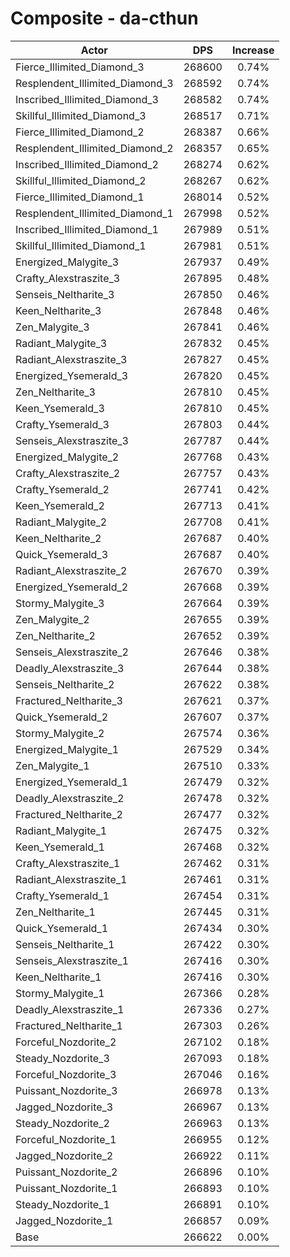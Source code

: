 # Composite - da-cthun
| Actor | DPS | Increase |
|---|:---:|:---:|
|Fierce_Illimited_Diamond_3|268600|0.74%|
|Resplendent_Illimited_Diamond_3|268592|0.74%|
|Inscribed_Illimited_Diamond_3|268582|0.74%|
|Skillful_Illimited_Diamond_3|268517|0.71%|
|Fierce_Illimited_Diamond_2|268387|0.66%|
|Resplendent_Illimited_Diamond_2|268357|0.65%|
|Inscribed_Illimited_Diamond_2|268274|0.62%|
|Skillful_Illimited_Diamond_2|268267|0.62%|
|Fierce_Illimited_Diamond_1|268014|0.52%|
|Resplendent_Illimited_Diamond_1|267998|0.52%|
|Inscribed_Illimited_Diamond_1|267989|0.51%|
|Skillful_Illimited_Diamond_1|267981|0.51%|
|Energized_Malygite_3|267937|0.49%|
|Crafty_Alexstraszite_3|267895|0.48%|
|Senseis_Neltharite_3|267850|0.46%|
|Keen_Neltharite_3|267848|0.46%|
|Zen_Malygite_3|267841|0.46%|
|Radiant_Malygite_3|267832|0.45%|
|Radiant_Alexstraszite_3|267827|0.45%|
|Energized_Ysemerald_3|267820|0.45%|
|Zen_Neltharite_3|267810|0.45%|
|Keen_Ysemerald_3|267810|0.45%|
|Crafty_Ysemerald_3|267803|0.44%|
|Senseis_Alexstraszite_3|267787|0.44%|
|Energized_Malygite_2|267768|0.43%|
|Crafty_Alexstraszite_2|267757|0.43%|
|Crafty_Ysemerald_2|267741|0.42%|
|Keen_Ysemerald_2|267713|0.41%|
|Radiant_Malygite_2|267708|0.41%|
|Keen_Neltharite_2|267687|0.40%|
|Quick_Ysemerald_3|267687|0.40%|
|Radiant_Alexstraszite_2|267670|0.39%|
|Energized_Ysemerald_2|267668|0.39%|
|Stormy_Malygite_3|267664|0.39%|
|Zen_Malygite_2|267655|0.39%|
|Zen_Neltharite_2|267652|0.39%|
|Senseis_Alexstraszite_2|267646|0.38%|
|Deadly_Alexstraszite_3|267644|0.38%|
|Senseis_Neltharite_2|267622|0.38%|
|Fractured_Neltharite_3|267621|0.37%|
|Quick_Ysemerald_2|267607|0.37%|
|Stormy_Malygite_2|267574|0.36%|
|Energized_Malygite_1|267529|0.34%|
|Zen_Malygite_1|267510|0.33%|
|Energized_Ysemerald_1|267479|0.32%|
|Deadly_Alexstraszite_2|267478|0.32%|
|Fractured_Neltharite_2|267477|0.32%|
|Radiant_Malygite_1|267475|0.32%|
|Keen_Ysemerald_1|267468|0.32%|
|Crafty_Alexstraszite_1|267462|0.31%|
|Radiant_Alexstraszite_1|267461|0.31%|
|Crafty_Ysemerald_1|267454|0.31%|
|Zen_Neltharite_1|267445|0.31%|
|Quick_Ysemerald_1|267434|0.30%|
|Senseis_Neltharite_1|267422|0.30%|
|Senseis_Alexstraszite_1|267416|0.30%|
|Keen_Neltharite_1|267416|0.30%|
|Stormy_Malygite_1|267366|0.28%|
|Deadly_Alexstraszite_1|267336|0.27%|
|Fractured_Neltharite_1|267303|0.26%|
|Forceful_Nozdorite_2|267102|0.18%|
|Steady_Nozdorite_3|267093|0.18%|
|Forceful_Nozdorite_3|267046|0.16%|
|Puissant_Nozdorite_3|266978|0.13%|
|Jagged_Nozdorite_3|266967|0.13%|
|Steady_Nozdorite_2|266963|0.13%|
|Forceful_Nozdorite_1|266955|0.12%|
|Jagged_Nozdorite_2|266922|0.11%|
|Puissant_Nozdorite_2|266896|0.10%|
|Puissant_Nozdorite_1|266893|0.10%|
|Steady_Nozdorite_1|266891|0.10%|
|Jagged_Nozdorite_1|266857|0.09%|
|Base|266622|0.00%|
